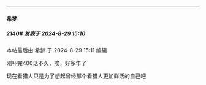 ﻿
*****

####  希梦  
##### 2140#       发表于 2024-8-29 15:10

 本帖最后由 希梦 于 2024-8-29 15:11 编辑 

刚补完400话不久，唉，好多年了

现在看猎人只是为了想起曾经那个看猎人更加鲜活的自己吧

